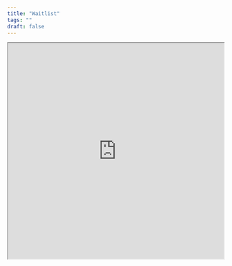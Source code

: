 ```yaml
---
title: "Waitlist"
tags: ""
draft: false
---
```


<div style="display: flex; justify-content: center;">
    <iframe src="https://docs.google.com/spreadsheets/d/1TDw4-oMK2cisbAnKpHYRmT-5Bs-1GSZuvFxuu3ghd14/pubhtml?gid=0&amp;single=true&amp;widget=true&amp;headers=false" width= 500 height = 500></iframe>
</div>